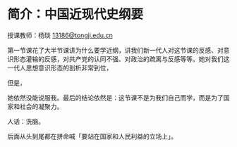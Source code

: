 # 简介：中国近现代史纲要

<T t="必修" yellow /> 
<T t="考试" red /> 
<T t="学分 3.0" gray />

授课教师：杨琰 13186@tongji.edu.cn

第一节课花了大半节课讲为什么要学近纲，讲我们新一代人对这节课的反感、对意识形态灌输的反感，对共产党的认同不强、对政治的疏离与反感等等。她对我们这一代人思想意识形态的剖析非常到位，

但是，

她依然没能说服我。最后的结论依然是：这节课不是为我们自己而学，而是为了国家和社会的凝聚力。

人话：洗脑。

后面从头到尾都在拼命喊「要站在国家和人民利益的立场上」。
